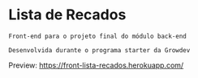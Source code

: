 # Lista de Recados

````
Front-end para o projeto final do módulo back-end

Desenvolvida durante o programa starter da Growdev
````
Preview: https://front-lista-recados.herokuapp.com/
